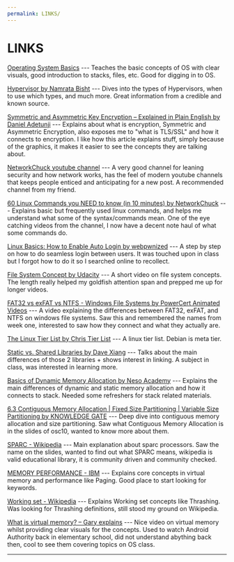 ```yaml
---
permalink: LINKS/
---
```


# LINKS

[Operating System Basics](https://www.youtube.com/watch?v=9GDX-IyZ_C8) --- 
Teaches the basic concepts of OS with clear visuals, good introduction to stacks, files, etc. Good for digging in to OS.

[Hypervisor by Namrata Bisht](https://www.geeksforgeeks.org/hypervisor/) --- 
Dives into the types of Hypervisors, when to use which types, and much more. Great information from a credible and known source.

[Symmetric and Asymmetric Key Encryption – Explained in Plain English by Daniel Adetunji](https://www.freecodecamp.org/news/encryption-explained-in-plain-english/) ---
Explains about what is encryption, Symmetric and Asymmetric Encryption, also exposes me to "what is TLS/SSL" and how it connects to encryption. I like how this article explains stuff, simply because of the graphics, it makes it easier to see the concepts they are talking about.

[NetworkChuck youtube channel](https://www.youtube.com/@NetworkChuck) ---
A very good channel for leaning security and how network works, has the feel of modern youtube channels that keeps people enticed and anticipating for a new post. A recommended channel from my friend.

[60 Linux Commands you NEED to know (in 10 minutes) by NetworkChuck](https://www.youtube.com/watch?v=gd7BXuUQ91w) ---
Explains basic but frequently used linux commands, and helps me understand what some of the syntax/commands mean. One of the eye catching videos from the channel, I now have a decent note haul of what some commands do.

[Linux Basics: How to Enable Auto Login by webpwnized](https://www.youtube.com/watch?v=OTgExo2848U) ---
A step by step on how to do seamless login between users. It was touched upon in class but I forgot how to do it so I searched online to recollect.

[File System Concept by Udacity](https://www.youtube.com/watch?v=mzUyMy7Ihk0) ---
A short video on file system concepts. The length really helped my goldfish attention span and prepped me up for longer videos.

[FAT32 vs exFAT vs NTFS - Windows File Systems by PowerCert Animated Videos](https://www.youtube.com/watch?v=bYjQakUxeVY) ---
A video explaining the differences between FAT32, exFAT, and NTFS on windows file systems. Saw this and remembered the names from week one, interested to saw how they connect and what they actually are.

[The Linux Tier List by Chris Tier List](https://www.youtube.com/watch?v=KyADkmRVe0U) ---
A linux tier list. Debian is meta tier.

[Static vs. Shared Libraries by Dave Xiang](https://www.youtube.com/watch?v=-vp9cFQCQCo) --- 
Talks about the main differences of those 2 libraries + shows interest in linking. A subject in class, was interested in learning more.

[Basics of Dynamic Memory Allocation by Neso Academy](https://www.youtube.com/watch?v=udfbq4M2Kfc) --- 
Explains the main differences of dynamic and static memory allocation and how it connects to stack. Needed some refreshers for stack related materials.

[6.3 Contiguous Memory Allocation | Fixed Size Partitioning | Variable Size Partitioning by KNOWLEDGE GATE](https://www.youtube.com/watch?v=PuZ_xChlInM) --- 
Deep dive into contiguous memory allocation and size partitioning. Saw what Contiguous Memory Allocation is in the slides of osc10, wanted to know more about them.

[SPARC - Wikipedia](https://en.wikipedia.org/wiki/SPARC) --- 
Main explanation about sparc processors. Saw the name on the slides, wanted to find out what SPARC means, wikipedia is valid educational library, it is community driven and community checked.

[MEMORY PERFORMANCE - IBM](https://www.ibm.com/docs/en/aix/7.2?topic=management-memory-performance) ---
Explains core concepts in virtual memory and performance like Paging. Good place to start looking for keywords.

[Working set - Wikipedia](https://en.wikipedia.org/wiki/Working_set#:~:text=Working%20set%20can%20be%20divided,the%20hierarchy%2C%20thrashing%20will%20occur.) ---
Explains Working set concepts like Thrashing. Was looking for Thrashing definitions, still stood my ground on Wikipedia.

[What is virtual memory? – Gary explains](https://www.youtube.com/watch?v=2quKyPnUShQ) ---
Nice video on virtual memory whilst providing clear visuals for the concepts. Used to watch Android Authority back in elementary school, did not understand abything back then, cool to see them covering topics on OS class.
<br>
<hr>
